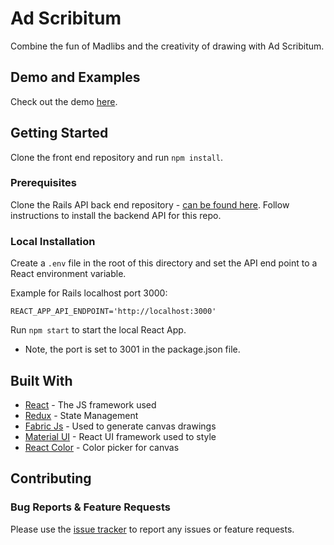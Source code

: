 # Ad Scribitum

Combine the fun of Madlibs and the creativity of drawing with Ad Scribitum.

## Demo and Examples

Check out the demo [here]().

## Getting Started

Clone the front end repository and run `npm install`. 

### Prerequisites

Clone the Rails API back end repository - [can be found here](https://github.com/utja/madlib-backend). Follow instructions to install the backend API for this repo.

### Local Installation

Create a `.env` file in the root of this directory and set the API end point to a React environment variable.

Example for Rails localhost port 3000: 
```
REACT_APP_API_ENDPOINT='http://localhost:3000'
```

Run `npm start` to start the local React App.
- Note, the port is set to 3001 in the package.json file.

## Built With

* [React](https://reactjs.org/docs/getting-started.html) - The JS framework used
* [Redux](https://redux.js.org/) - State Management
* [Fabric Js](http://fabricjs.com/) - Used to generate canvas drawings
* [Material UI](https://material-ui.com/getting-started/installation/) - React UI framework used to style
* [React Color](https://casesandberg.github.io/react-color/) - Color picker for canvas

## Contributing

### Bug Reports & Feature Requests
Please use the [issue tracker](https://github.com/utja/madlib-frontend/issues) to report any issues or feature requests.
